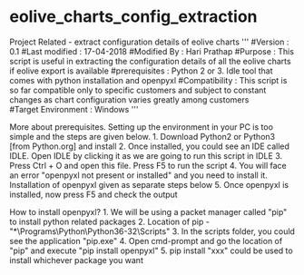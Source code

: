 # eolive_charts_config_extraction
Project Related - extract configuration details of eolive charts
'''
    #Version : 0.1
    #Last modified : 17-04-2018
    #Modified By : Hari Prathap
    #Purpose : This script is useful in extracting the configuration details of all the eolive charts if eolive export is available
    #prerequisites : Python 2 or 3. Idle tool that comes with python installation and openpyxl
    #Compatibility : This script is so far compatible only to specific customers and subject to constant changes as chart configuration varies greatly among customers    
	#Target Environment : Windows 
'''

More about prerequisites.
	Setting up the environment in your PC is too simple and the steps are given below.
	1. Download Python2 or Python3 [from Python.org] and install
	2. Once installed, you could see an IDE called IDLE. Open IDLE by clicking it as we are going to run this script in IDLE
	3. Press Ctrl + O and open this file. Press F5 to run the script
	4. You will face an error "openpyxl not present or installed" and you need to install it. Installation of openpyxl given as separate steps below
	5. Once openpyxl is installed, now press F5 and check the output

How to install openpyxl?
	1. We will be using a packet manager called "pip" to install python related packages
	2. Location of pip - "*\Programs\Python\Python36-32\Scripts"
	3. In the scripts folder, you could see the application "pip.exe"
	4. Open cmd-prompt and go the location of "pip" and execute "pip install openpyxl"
	5. pip install "xxx" could be used to install whichever package you want

